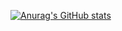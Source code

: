 [![Anurag's GitHub stats](https://github-readme-stats.vercel.app/api?username=cbt12123&show_icons=true&theme=dark&show=reviews,discussions_started,discussions_answered,prs_merged,prs_merged_percentage)](https://github.com/anuraghazra/github-readme-stats)
